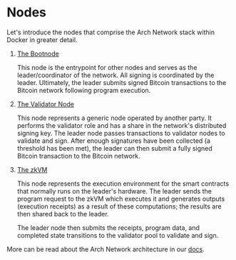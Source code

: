 # Nodes

Let's introduce the nodes that comprise the Arch Network stack within Docker in greater detail.

1. [The Bootnode](https://github.com/Arch-Network/arch-local/blob/main/compose.yaml#L2)

    This node is the entrypoint for other nodes and serves as the leader/coordinator of the network. All signing is coordinated by the leader. Ultimately, the leader submits signed Bitcoin transactions to the Bitcoin network following program execution.

2. [The Validator Node](https://github.com/Arch-Network/arch-local/blob/main/compose.yaml#L38)

    This node represents a generic node operated by another party. It performs the validator role and has a share in the network's distributed signing key. The leader node passes transactions to validator nodes to validate and sign. After enough signatures have been collected (a threshold has been met), the leader can then submit a fully signed Bitcoin transaction to the Bitcoin network.

3. [The zkVM](https://github.com/Arch-Network/arch-local/blob/main/compose.yaml#L68)

    This node represents the execution environment for the smart contracts that normally runs on the leader's hardware. The leader sends the program request to the zkVM which executes it and generates outputs (execution receipts) as a result of these computations; the results are then shared back to the leader.

    The leader node then submits the receipts, program data, and completed state transitions to the validator pool to validate and sign.

More can be read about the Arch Network architecture in our [docs](https://arch-network.gitbook.io/arch-documentation/fundamentals/arch-architecture).
